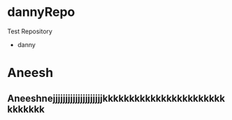 # dannyRepo
Test Repository
* danny
# Aneesh

## Aneeshnejjjjjjjjjjjjjjjjjjjjkkkkkkkkkkkkkkkkkkkkkkkkkkkkkk
